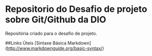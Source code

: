 # Repositorio do Desafio de projeto sobre Git/Github da DIO
Repositória criado para o desafio de projeto.

##Links Úteis 
[Sintaxe Básica Markdown] (http://www.markdownguide.org/basic-syntax/)
